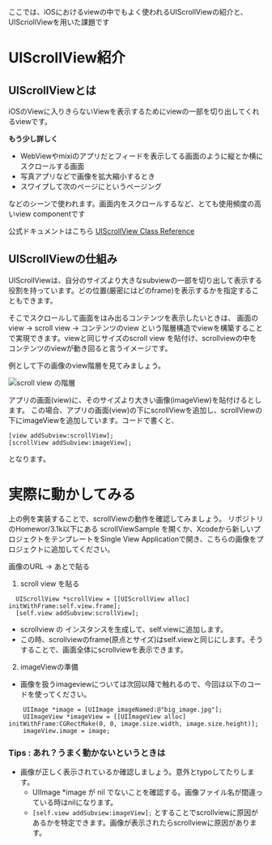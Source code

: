 ここでは、iOSにおけるviewの中でもよく使われるUIScrollViewの紹介と、UIScriollViewを用いた課題です

# UIScrollView紹介
## UIScrollViewとは
iOSのViewに入りきらないViewを表示するためにviewの一部を切り出してくれるviewです。

**もう少し詳しく**
- WebViewやmixiのアプリだとフィードを表示してる画面のように縦とか横にスクロールする画面
- 写真アプリなどで画像を拡大縮小するとき
- スワイプして次のページにというページング

などのシーンで使われます。画面内をスクロールするなど、とても使用頻度の高いview componentです

公式ドキュメントはこちら
[UIScrollView Class Reference](http://developer.apple.com/library/ios/#documentation/uikit/reference/UIScrollView_Class/Reference/UIScrollView.html)

## UIScrollViewの仕組み
UIScrollViewは、自分のサイズより大きなsubviewの一部を切り出して表示する役割を持っています。どの位置(厳密にはどのframe)を表示するかを指定することもできます。

そこでスクロールして画面をはみ出るコンテンツを表示したいときは、 画面のview → scroll view → コンテンツのview という階層構造でviewを構築することで実現できます。viewと同じサイズのscroll view を貼付け、scrollviewの中をコンテンツのviewが動き回ると言うイメージです。

例として下の画像のview階層を見てみましょう。

![scroll view の階層](https://raw.github.com/mixi-inc/iOSTraining/HEAD/Doc/Images/HomeWork/how_to_use_scrollview.png)

アプリの画面(view)に、そのサイズより大きい画像(imageView)を貼付けるとします。
この場合、アプリの画面(view)の下にscrollViewを追加し、scrollViewの下にimageViewを追加しています。コードで書くと、
```
[view addSubview:scrollView];
[scrollView addSubview:imageView];
```
となります。



# 実際に動かしてみる
上の例を実装することで、scrollViewの動作を確認してみましょう。
リポジトリのHomewor/3.1k以下にある scrollViewSample を開くか、Xcodeから新しいプロジェクトをテンプレートをSingle View Applicationで開き、こちらの画像をプロジェクトに追加してください。

画像のURL → あとで貼る

1. scroll view を貼る
  ``` 
    UIScrollView *scrollView = [[UIScrollView alloc] initWithFrame:self.view.frame];
    [self.view addSubview:scrollView];
  ```
  - scrollview の インスタンスを生成して、self.viewに追加します。
  - この時、scrollviewのframe(原点とサイズ)はself.viewと同じにします。そうすることで、画面全体にscrollviewを表示できます。
2. imageViewの準備
  - 画像を扱うimageviewについては次回以降で触れるので、今回は以下のコードを使ってください。
```
    UIImage *image = [UIImage imageNamed:@"big_image.jpg"];
    UIImageView *imageView = [[UIImageView alloc] initWithFrame:CGRectMake(0, 0, image.size.width, image.size.height)];
    imageView.image = image;
```

### Tips : あれ？うまく動かないというときは
- 画像が正しく表示されているか確認しましょう。意外とtypoしてたりします。
  - UIImage *image が nil でないことを確認する。画像ファイル名が間違っている時はnilになります。
  - `[self.view addSubview:imageView];` とすることでscrollviewに原因があるかを特定できます。画像が表示されたらscrollviewに原因があります。

